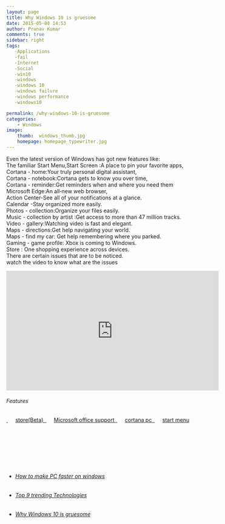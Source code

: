 ```yaml
---
layout: page
title: Why Windows 10 is gruesome
date: 2015-05-08 14:53
author: Pranav Kumar
comments: true
sidebar: right
tags: 
   -Applications
   -fail
   -Internet
   -Social
   -win10
   -windows
   -windows 10
   -windows failure
   -windows performance
   -windows10

permalink: /why-windows-10-is-gruesome
categories: 
    - Windows
image:
    thumb:  windows_thumb.jpg
    homepage: homepage_typewriter.jpg
---
```

Even the latest version of Windows has got new features like:<br/>
The familiar Start Menu,Start Screen :A place to pin your favorite apps,<br/>
Cortana - home:Your truly personal digital assistant,<br/>
Cortana - notebook:Cortana gets to know you over time,<br/>
Cortana - reminder:Get reminders when and where you need them<br/>
Microsoft Edge:An all‑new web browser,<br/>
Action Center-See all of your notifications at a glance.<br/>
Calendar -Stay organized more easily.<br/>
Photos - collection:Organize your files easily.<br/>
Music - collection by artist :Get access to more than 47 million tracks.<br/>
Video - gallery:Watching video is fast and elegant.<br/>
Maps - directions:Get help navigating your world.<br/>
Maps - find my car: Get help remembering where you parked.<br/>
Gaming - game profile: Xbox is coming to Windows.<br/>
Store : One shopping experience across devices.<br/>
There are certain issues that are to be noticed.<br/>
watch the video to know what are the issues<br/>
<p style="text-align: center;"> <iframe src="https://www.youtube.com/embed/M18Gv7N_1_8" width="560" height="315" frameborder="0" allowfullscreen="allowfullscreen"></iframe></p>
<h6 >Features</h6>
<a href="{{ site.url }}/uploads/2015/05/2a81a6ab-adc2-4ce1-b4f9-c9db88c776e8_8.jpg" target="">
<img src="{{ site.url }}/uploads/2015/05/2a81a6ab-adc2-4ce1-b4f9-c9db88c776e8_8-800x380.jpg" alt="" />
<span style="margin-left: 20px;">
store(Beta)
</span>
</a>
<a href="{{ site.url }}/uploads/2015/05/30b7f8d7-460a-4a94-a808-a5e4090304df_8.jpg" target="">
<img src="{{ site.url }}/uploads/2015/05/30b7f8d7-460a-4a94-a808-a5e4090304df_8-800x380.jpg" alt="" />
<span style="margin-left: 20px;">
Microsoft office support
</span>
</a>
<a href="{{ site.url }}/uploads/2015/05/03a4a970-cab0-4fe2-8175-4f45da9b0234_82.jpg" target="">
<img src="{{ site.url }}/uploads/2015/05/03a4a970-cab0-4fe2-8175-4f45da9b0234_82-800x380.jpg" alt="" />
<span style="margin-left: 20px;">
cortana pc
</span>
</a>
<a href="{{ site.url }}/uploads/2015/05/f8d6496c-f883-419e-be12-f6822a52ef09_81.jpg" target="">
<img src="{{ site.url }}/uploads/2015/05/f8d6496c-f883-419e-be12-f6822a52ef09_81-800x380.jpg" alt="" />
<span style="margin-left: 20px;">
start menu
</span>
</a>
<h6 ></h6>
&nbsp;

&nbsp;

&nbsp;
<ul class="sow-carousel-items">
	<li ><a style="background-image: url('{{ site.url }}/uploads/2015/05/performance-of-your-computer-272x182.jpg');" href="{{ site.url }}/how-to-make-pc-faster-on-windows/">

</a>
<h6><a href="{{ site.url }}/how-to-make-pc-faster-on-windows/">How to make PC faster on windows</a></h6>
</li>
	<li ><a style="background-image: url('{{ site.url }}/uploads/2015/05/o-BUSINESS-TECHNOLOGY-facebook-272x182.jpg');" href="{{ site.url }}/top-9-trending-technologies/">

</a>
<h6><a href="{{ site.url }}/top-9-trending-technologies/">Top 9 trending Technologies</a></h6>
</li>
	<li ><a style="background-image: url('{{ site.url }}/uploads/2015/05/New-Windows-10-Updates-Expected-Tomorrow-461858-2-272x182.jpg');" href="{{ site.url }}/why-windows-10-is-gruesome/">

</a>
<h6><a href="{{ site.url }}/why-windows-10-is-gruesome/">Why Windows 10 is gruesome</a></h6>
</li>
</ul>

